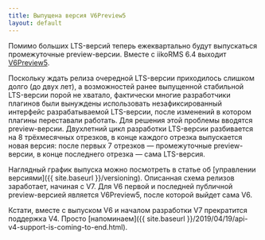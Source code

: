 ```yaml
---
title: Выпущена версия V6Preview5
layout: default
---
```

Помимо больших LTS-версий теперь ежеквартально будут выпускаться промежуточные preview-версии. Вместе с iikoRMS 6.4 выходит [V6Preview5](https://www.nuget.org/packages/Resto.Front.Api.V6Preview5).

Поскольку ждать релиза очередной LTS-версии приходилось слишком долго (до двух лет), а возможностей ранее выпущенной стабильной LTS-версии порой не хватало, фактически многие разработчики плагинов были вынуждены использовать незафиксированный интерфейс разрабатываемой LTS-версии, после изменений в котором плагины переставали работать.
Для решения этой проблемы вводятся preview-версии. Двухлетний цикл разработки LTS-версии разбивается на 8 трёхмесячных отрезков, в конце каждого отрезка выпускается новая версия: после первых 7 отрезков — промежуточные preview-версии, в конце последнего отрезка — сама LTS-версия.

Наглядный график выпуска можно посмотреть в статье об [управлении версиями]({{ site.baseurl }}/versioning).
Описанная схема релизов заработает, начиная с V7. Для V6 первой и последней публичной preview-версией является V6Preview5, после которой выйдет сама V6.

Кстати, вместе с выпуском V6 и началом разработки V7 прекратится поддержка V4. Просто [напоминаем]({{ site.baseurl }}/2019/04/19/api-v4-support-is-coming-to-end.html).